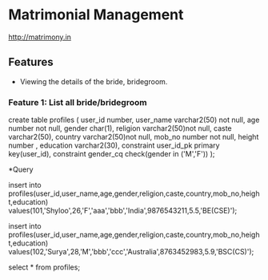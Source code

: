 # Matrimonial Management

http://matrimony.in

## Features

* Viewing the details of the bride, bridegroom.

### Feature 1: List all bride/bridegroom 

create table profiles
(
user_id number,
user_name varchar2(50) not null,
age number not null,
gender char(1),
religion varchar2(50)not null,
caste varchar2(50),
country varchar2(50)not null,
mob_no number not null,
height number ,
education varchar2(30),
constraint user_id_pk primary key(user_id),
constraint gender_cq check(gender in ('M','F'))
);

*Query


insert into profiles(user_id,user_name,age,gender,religion,caste,country,mob_no,height,education)
values(101,'Shyloo',26,'F','aaa','bbb','India',9876543211,5.5,'BE(CSE)');


insert into profiles(user_id,user_name,age,gender,religion,caste,country,mob_no,height,education)
values(102,'Surya',28,'M','bbb','ccc','Australia',8763452983,5.9,'BSC(CS)');

select * from profiles;
